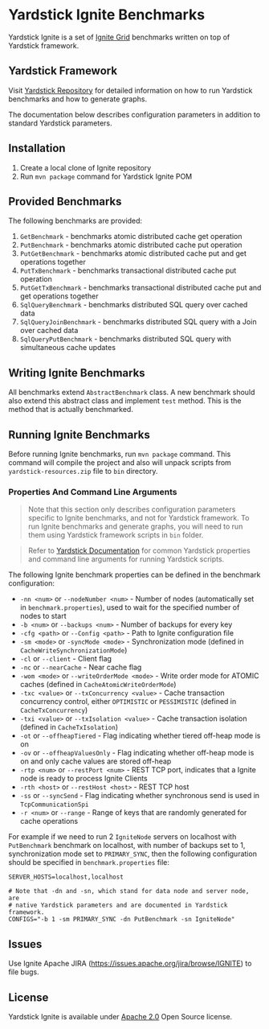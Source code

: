 <!--
  Licensed to the Apache Software Foundation (ASF) under one or more
  contributor license agreements.  See the NOTICE file distributed with
  this work for additional information regarding copyright ownership.
  The ASF licenses this file to You under the Apache License, Version 2.0
  (the "License"); you may not use this file except in compliance with
  the License.  You may obtain a copy of the License at

       http://www.apache.org/licenses/LICENSE-2.0

  Unless required by applicable law or agreed to in writing, software
  distributed under the License is distributed on an "AS IS" BASIS,
  WITHOUT WARRANTIES OR CONDITIONS OF ANY KIND, either express or implied.
  See the License for the specific language governing permissions and
  limitations under the License.
-->

# Yardstick Ignite Benchmarks
Yardstick Ignite is a set of <a href="http://ignite.incubator.apache.org/">Ignite Grid</a> benchmarks written on top of Yardstick framework.

## Yardstick Framework
Visit <a href="https://github.com/gridgain/yardstick" target="_blank">Yardstick Repository</a> for detailed information on how to run Yardstick benchmarks and how to generate graphs.

The documentation below describes configuration parameters in addition to standard Yardstick parameters.

## Installation
1. Create a local clone of Ignite repository
2. Run `mvn package` command for Yardstick Ignite POM

## Provided Benchmarks
The following benchmarks are provided:

1. `GetBenchmark` - benchmarks atomic distributed cache get operation
2. `PutBenchmark` - benchmarks atomic distributed cache put operation
3. `PutGetBenchmark` - benchmarks atomic distributed cache put and get operations together
4. `PutTxBenchmark` - benchmarks transactional distributed cache put operation
5. `PutGetTxBenchmark` - benchmarks transactional distributed cache put and get operations together
6. `SqlQueryBenchmark` - benchmarks distributed SQL query over cached data
7. `SqlQueryJoinBenchmark` - benchmarks distributed SQL query with a Join over cached data
8. `SqlQueryPutBenchmark` - benchmarks distributed SQL query with simultaneous cache updates

## Writing Ignite Benchmarks
All benchmarks extend `AbstractBenchmark` class. A new benchmark should also extend this abstract class and implement `test` method. This is the method that is actually benchmarked.

## Running Ignite Benchmarks
Before running Ignite benchmarks, run `mvn package` command. This command will compile the project and also will unpack scripts from `yardstick-resources.zip` file to `bin` directory.

### Properties And Command Line Arguments
> Note that this section only describes configuration parameters specific to Ignite benchmarks, and not for Yardstick framework. To run Ignite benchmarks and generate graphs, you will need to run them using Yardstick framework scripts in `bin` folder.

> Refer to [Yardstick Documentation](https://github.com/gridgain/yardstick) for common Yardstick properties and command line arguments for running Yardstick scripts.

The following Ignite benchmark properties can be defined in the benchmark configuration:

* `-nn <num>` or `--nodeNumber <num>` - Number of nodes (automatically set in `benchmark.properties`), used to wait for the specified number of nodes to start
* `-b <num>` or `--backups <num>` - Number of backups for every key
* `-cfg <path>` or `--Config <path>` - Path to Ignite configuration file
* `-sm <mode>` or `-syncMode <mode>` - Synchronization mode (defined in `CacheWriteSynchronizationMode`)
* `-cl` or `--client` - Client flag
* `-nc` or `--nearCache` - Near cache flag
* `-wom <mode>` or `--writeOrderMode <mode>` - Write order mode for ATOMIC caches (defined in `CacheAtomicWriteOrderMode`)
* `-txc <value>` or `--txConcurrency <value>` - Cache transaction concurrency control, either `OPTIMISTIC` or `PESSIMISTIC` (defined in `CacheTxConcurrency`)
* `-txi <value>` or `--txIsolation <value>` - Cache transaction isolation (defined in `CacheTxIsolation`)
* `-ot` or `--offheapTiered` - Flag indicating whether tiered off-heap mode is on
* `-ov` or `--offheapValuesOnly` - Flag indicating whether off-heap mode is on and only cache values are stored off-heap
* `-rtp <num>`  or `--restPort <num>` - REST TCP port, indicates that a Ignite node is ready to process Ignite Clients
* `-rth <host>` or `--restHost <host>` - REST TCP host
* `-ss` or `--syncSend` - Flag indicating whether synchronous send is used in `TcpCommunicationSpi`
* `-r <num>` or `--range` - Range of keys that are randomly generated for cache operations

For example if we need to run 2 `IgniteNode` servers on localhost with `PutBenchmark` benchmark on localhost, with number of backups set to 1, synchronization mode set to `PRIMARY_SYNC`, then the following configuration should be specified in `benchmark.properties` file:

```
SERVER_HOSTS=localhost,localhost
    
# Note that -dn and -sn, which stand for data node and server node, are 
# native Yardstick parameters and are documented in Yardstick framework.
CONFIGS="-b 1 -sm PRIMARY_SYNC -dn PutBenchmark -sn IgniteNode"
```

## Issues
Use Ignite Apache JIRA (https://issues.apache.org/jira/browse/IGNITE) to file bugs.

## License
Yardstick Ignite is available under [Apache 2.0](http://www.apache.org/licenses/LICENSE-2.0.html) Open Source license.
